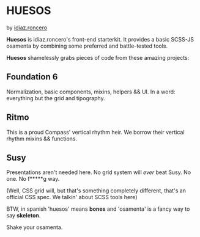 # HUESOS
by [idiaz.roncero](http://idiazroncero.com)

__Huesos__ is idiaz.roncero's front-end starterkit. It provides a basic SCSS-JS osamenta by combining some preferred and battle-tested tools. 

__Huesos__ shamelessly grabs pieces of code from these amazing projects:

## Foundation 6

Normalization, basic components, mixins, helpers && UI. In a word: everything but the grid and tipography.

## Ritmo

This is a proud Compass' vertical rhythm heir. We borrow their vertical rhythm mixins && functions. 

## Susy

Presentations aren't needed here. No grid system will *ever* beat Susy. No one. No f*****g way.

(Well, CSS grid will, but that's something completely different, that's an official CSS spec. We talkin' about SCSS tools here)



BTW, in spanish 'huesos' means __bones__ and 'osamenta' is a fancy way to say __skeleton__.

Shake your osamenta.
